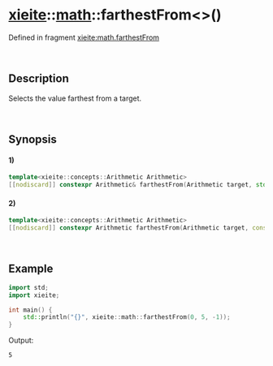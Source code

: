 # [xieite](../../xieite.md)\:\:[math](../../math.md)\:\:farthestFrom\<\>\(\)
Defined in fragment [xieite:math.farthestFrom](../../../src/math/farthest_from.cpp)

&nbsp;

## Description
Selects the value farthest from a target.

&nbsp;

## Synopsis
#### 1)
```cpp
template<xieite::concepts::Arithmetic Arithmetic>
[[nodiscard]] constexpr Arithmetic& farthestFrom(Arithmetic target, std::type_identity_t<Arithmetic>& value1, std::type_identity_t<Arithmetic>& value2) noexcept;
```
#### 2)
```cpp
template<xieite::concepts::Arithmetic Arithmetic>
[[nodiscard]] constexpr Arithmetic farthestFrom(Arithmetic target, const std::type_identity_t<Arithmetic>& value1, const std::type_identity_t<Arithmetic>& value2) noexcept;
```

&nbsp;

## Example
```cpp
import std;
import xieite;

int main() {
    std::println("{}", xieite::math::farthestFrom(0, 5, -1));
}
```
Output:
```
5
```
